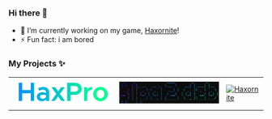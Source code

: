 ### Hi there 👋
- 🔭 I’m currently working on my game, [Haxornite](https://haxornite.ml/)! 
- ⚡ Fun fact: i am bored

### My Projects ✨

<table>
  <tr>
    <td> <a href="https://github.com/alamshafil/HaxPro"><img src="https://raw.githubusercontent.com/alamshafil/HaxPro/master/logos/logo-full.png" width=1024></td></a>
    <td> <a href="https://github.com/alamshafil/ipa2deb"><img src="https://raw.githubusercontent.com/alamshafil/ipa2deb/master/assets/logo.png"  alt="ipa2deb" width=1024></td></a>
    <td> <a href="https://haxornite.ml"><img src="https://auth.haxornite.ml/assets/logo.png"  alt="Haxornite" width=1024></td></a>
   </tr> 
</table>

<!--
**alamshafil/alamshafil** is a ✨ _special_ ✨ repository because its `README.md` (this file) appears on your GitHub profile.

Here are some ideas to get you started:

- 🔭 I’m currently working on ...
- 🌱 I’m currently learning ...
- 👯 I’m looking to collaborate on ...
- 🤔 I’m looking for help with ...
- 💬 Ask me about ...
- 📫 How to reach me: ...
- 😄 Pronouns: ...
- ⚡ Fun fact: ...
-->
